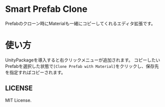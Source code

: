 # Smart Prefab Clone

Prefabのクローン時にMaterialも一緒にコピーしてくれるエディタ拡張です。

# 使い方

UnityPackageを導入すると右クリックメニューが追加されます。
コピーしたいPrefabを選択した状態で`[Clone Prefab with Material]`をクリックし、保存先を指定すればコピーされます。

## LICENSE

MIT License.
